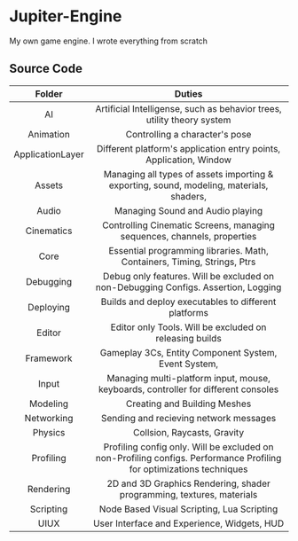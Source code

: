 # Jupiter-Engine
My own game engine. I wrote everything from scratch

## Source Code
| Folder           | Duties                                                                                                               |
|:----------------:|:--------------------------------------------------------------------------------------------------------------------:|
| AI               | Artificial Intelligense, such as behavior trees, utility theory system                                               |
| Animation        | Controlling a character's pose                                                                                       |
| ApplicationLayer | Different platform's application entry points, Application, Window                                                   |
| Assets           | Managing all types of assets importing & exporting, sound, modeling, materials, shaders,                             |
| Audio            | Managing Sound and Audio playing                                                                                     |
| Cinematics       | Controlling Cinematic Screens, managing sequences, channels, properties                                              |
| Core             | Essential programming libraries. Math, Containers, Timing, Strings, Ptrs                                             |
| Debugging        | Debug only features. Will be excluded on non-Debugging Configs. Assertion, Logging                                   |
| Deploying        | Builds and deploy executables to different platforms                                                                 |
| Editor           | Editor only Tools. Will be excluded on releasing builds                                                              |
| Framework        | Gameplay 3Cs, Entity Component System, Event System,                                                                 |
| Input            | Managing multi-platform input, mouse, keyboards, controller for different consoles                                   |
| Modeling         | Creating and Building Meshes                                                                                         |
| Networking       | Sending and recieving network messages                                                                               |
| Physics          | Collsion, Raycasts, Gravity                                                                                          |
| Profiling        | Profiling config only. Will be excluded on non-Profiling configs. Performance Profiling for optimizations techniques |
| Rendering        | 2D and 3D Graphics Rendering, shader programming, textures, materials                                                |
| Scripting        | Node Based Visual Scripting, Lua Scripting                                                                           |
| UIUX             | User Interface and Experience, Widgets, HUD                                                                          |
